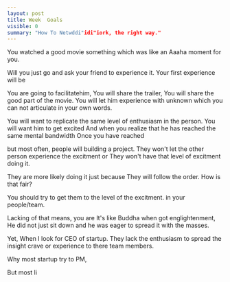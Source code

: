 ```yaml
---
layout: post
title: Week  Goals
visible: 0
summary: "How To Netwddi"idi"iork, the right way."
---
```


You watched a good movie
something which was like an Aaaha moment for you.

Will you just go and ask your friend to experience it.
Your first experience will be 

You are going to facilitatehim,
You will share the trailer,
You will share the good part of the movie.
You will let him experience with unknown
which you can not articulate in your own words.

You will want to replicate the same level of enthusiasm in the person.
You will want him to get excited
And when you realize that he has reached the same mental bandwidth
Once you have reached 

but most often, people will building a project.
They won't let the other person experience the excitment or 
They won't have that level of excitment doing it.

They are more likely doing it just because 
They will follow the order. 
How is that fair? 

You should try to get them to the level of the excitment.
in your people/team.

Lacking of that means, you are 
It's like Buddha when got englightenment, 
He did not just sit down and he was eager 
to spread it with the masses.

Yet, When I look for CEO of startup.
They lack the enthusiasm to spread the insight 
crave or experience to there team members.

Why most startup try to PM,

But most li